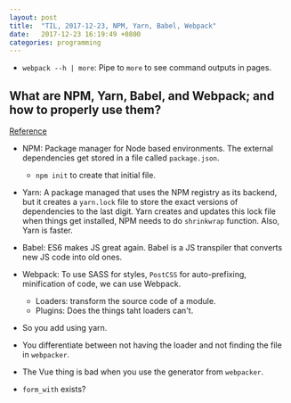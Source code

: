 ```yaml
---
layout: post
title:  "TIL, 2017-12-23, NPM, Yarn, Babel, Webpack"
date:   2017-12-23 16:19:49 +0800
categories: programming
---
```


- `webpack --h | more`: Pipe to `more` to see command outputs in pages.

## What are NPM, Yarn, Babel, and Webpack; and how to properly use them?
[Reference](https://medium.com/front-end-hacking/what-are-npm-yarn-babel-and-webpack-and-how-to-properly-use-them-d835a758f987)

- NPM: Package manager for Node based environments. The external dependencies get stored in a file called `package.json`.
  - `npm init` to create that initial file.
- Yarn: A package managed that uses the NPM registry as its backend, but it creates a `yarn.lock` file to store the exact versions of dependencies to the last digit. Yarn creates and updates this lock file when things get installed, NPM needs to do `shrinkwrap` function. Also, Yarn is faster.
- Babel: ES6 makes JS great again. Babel is a JS transpiler that converts new JS code into old ones.
- Webpack: To use SASS for styles, `PostCSS` for auto-prefixing, minification of code, we can use Webpack.
  - Loaders: transform the source code of a module.
  - Plugins: Does the things taht loaders can't.

- So you add using yarn.
- You differentiate between not having the loader and not finding the file in `webpacker`.
- The Vue thing is bad when you use the generator from `webpacker`.
- `form_with` exists?
